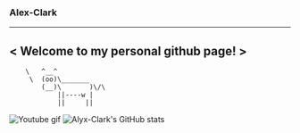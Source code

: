 ### Alex-Clark





_____________________________________
< Welcome to my personal github page! >
 ------------------------------------- 
        \   ^__^
         \  (oo)\_______
            (__)\       )\/\
                ||----w |
                ||     ||
                
                                                                                    

   ![Youtube gif](https://github.com/Alyx-Clark/Alyx-Clark/raw/main/erased-satoru.gif) 
   ![Alyx-Clark's GitHub stats](https://github-readme-stats.vercel.app/api?username=Alyx-Clark&show_icons=true&theme=cobalt)
